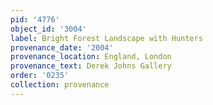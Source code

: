 ```yaml
---
pid: '4776'
object_id: '3004'
label: Bright Forest Landscape with Hunters
provenance_date: '2004'
provenance_location: England, London
provenance_text: Derek Johns Gallery
order: '0235'
collection: provenance
---
```

